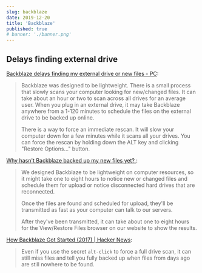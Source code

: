 ```yaml
---
slug: backblaze
date: 2019-12-20
title: 'Backblaze'
published: true
# banner: './banner.png'
---
```


## Delays finding external drive

[Backblaze delays finding my external drive or new files - PC](https://help.backblaze.com/hc/en-us/articles/217665488-Backblaze-delays-finding-my-external-drive-or-new-files-PC):

> Backblaze was designed to be lightweight. There is a small process that slowly scans your computer looking for new/changed files. It can take about an hour or two to scan across all drives for an average user. When you plug in an external drive, it may take Backblaze anywhere from a 1-120 minutes to schedule the files on the external drive to be backed up online.
> 
> There is a way to force an immediate rescan. It will slow your computer down for a few minutes while it scans all your drives. You can force the rescan by holding down the ALT key and clicking "Restore Options..." button.

[Why hasn't Backblaze backed up my new files yet? ](https://help.backblaze.com/hc/en-us/articles/217665498-Why-hasn-t-Backblaze-backed-up-my-new-files-yet-):

> We designed Backblaze to be lightweight on computer resources, so it might take one to eight hours to notice new or changed files and schedule them for upload or notice disconnected hard drives that are reconnected.
>
> Once the files are found and scheduled for upload, they'll be transmitted as fast as your computer can talk to our servers.
>
> After they've been transmitted, it can take about one to eight hours for the View/Restore Files browser on our website to show the results.

[How Backblaze Got Started (2017) | Hacker News](https://news.ycombinator.com/item?id=16300224):

> Even if you use the secret `alt-click` to force a full drive scan, it can still miss files and tell you fully backed up when files from days ago are still nowhere to be found.
